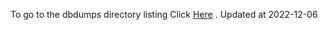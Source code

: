 To go to the dbdumps directory listing Click [Here](https://ipfs.io/ipfs/bafkreiefvykims76dmwvelt4u7edymrqwggdaky5tbakpmbbzwpwq2am6y) . Updated at 2022-12-06